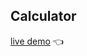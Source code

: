 ## Calculator 
[live demo](https://brandyn1234.github.io/odin-project/foundations/calculator/) :point_left:
